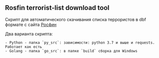 Rosfin terrorist-list download tool
-----------------------------

Скрипт для автоматического скачивания списка террористов в dbf формате с сайта [Росфин](https://portal.fedsfm.ru)

Два варианта скрипта:

    - Python - папка `py_src`: зависимости: python 3.7 и выше и requests. Работает как есть
    - Golang - папка `go_src`: в папке `build` сборка для Windows

